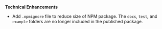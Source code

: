 **Technical Enhancements**

* Add `.npmignore` file to reduce size of NPM package. The `docs`, `test`, and `example` folders are no longer included in the published package.